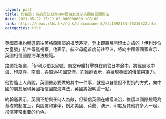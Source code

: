 ```yaml
---
layout: post
title: 約翰遜：英航母赴亞洲向中國朋友宣示英國相信國際法
date: 2021-05-22 15:11:02.000000000 +08:00
link: https://news.rthk.hk/rthk/ch/component/k2/1592154-20210522.htm
categories: rthk
---
```


英國首相約翰遜前往英格蘭南部的樸茨茅斯，登上即將展開印太之旅的「伊利沙伯女皇號」航空母艦視察，他表示，航空母艦首度前往亞洲，將向中國等國家宣示，英國相信國際海洋法規範。

路透社報道，「伊利沙伯女皇號」航空母艦打擊群在前往日本途中，將經過地中海、印度洋、南海，與超過40國交流。約翰遜表示，將展現英國的價值與軍力。

他對艦上人員說，英國勢必要做的其中一件事，就是以自信但不對抗的方式，向中國的朋友展現英國相信國際海洋法，英國將證明這一點。

約翰遜表示，英國不想與任何人為敵，但堅信英國在維護法治，維護以國際規範為基礎的制度上，與朋友和夥伴，例如美國、荷蘭、澳洲、印度及其他許多人一起，扮演非常重要的角色。
